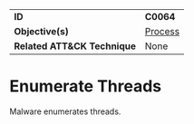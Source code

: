 |||
|---|---|
|**ID**|**C0064**|
|**Objective(s)**|[Process](../process)|
|**Related ATT&CK Technique**|None|


Enumerate Threads
=============
Malware enumerates threads. 